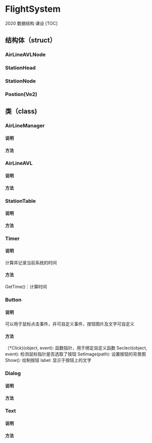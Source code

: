 # FlightSystem
 2020 数据结构 课设
[TOC]
## 结构体（struct）
### AirLineAVLNode
### StationHead
### StationNode
### Postion(Ve2)
## 类（class)
### AirLineManager
#### 说明
#### 方法
### AirLineAVL
#### 说明
#### 方法
### StationTable
#### 说明
#### 方法
### Timer
#### 说明
计算并记录当前系统的时间
#### 方法
GetTime()：计算时间
### Button
#### 说明
可以用于鼠标点击事件，并可自定义事件，按钮图片及文字可自定义
#### 方法
（*Click)(object, event): 函数指针，用于绑定自定义函数
Seclect(object, event): 检测鼠标指针是否选取了按钮
SetImage(path): 设置按钮的背景图
Show(): 绘制按钮
label: 显示于按钮上的文字
### Dialog
#### 说明
#### 方法
### Text
#### 说明
#### 方法
